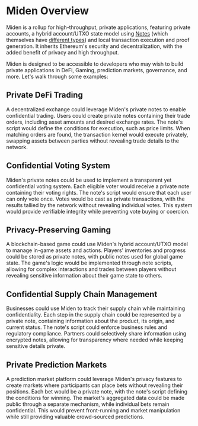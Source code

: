 # Miden Overview

Miden is a rollup for high-throughput, private applications, featuring private
accounts, a hybrid account/UTXO state model using [Notes](./note_features.md)
(which themselves have [different types](./note_types.md)) and local transaction
execution and proof generation. It inherits Ethereum's security and
decentralization, with the added benefit of privacy and high throughput.

Miden is designed to be accessible to developers who may wish to build private
applications in DeFi, Gaming, prediction markets, governance, and more. Let's
walk through some examples:

## Private DeFi Trading

A decentralized exchange could leverage Miden's private notes to enable
confidential trading. Users could create private notes containing their trade
orders, including asset amounts and desired exchange rates. The note's script
would define the conditions for execution, such as price limits. When matching
orders are found, the transaction kernel would execute privately, swapping
assets between parties without revealing trade details to the network.

## Confidential Voting System

Miden's private notes could be used to implement a transparent yet confidential
voting system. Each eligible voter would receive a private note containing their
voting rights. The note's script would ensure that each user can only vote once.
Votes would be cast as private transactions, with the results tallied by the
network without revealing individual votes. This system would provide verifiable
integrity while preventing vote buying or coercion.

## Privacy-Preserving Gaming

A blockchain-based game could use Miden's hybrid account/UTXO model to manage
in-game assets and actions. Players' inventories and progress could be stored as
private notes, with public notes used for global game state. The game's logic
would be implemented through note scripts, allowing for complex interactions and
trades between players without revealing sensitive information about their game
state to others.

## Confidential Supply Chain Management

Businesses could use Miden to track their supply chain while maintaining
confidentiality. Each step in the supply chain could be represented by a private
note, containing information about the product, its origin, and current status.
The note's script could enforce business rules and regulatory compliance.
Partners could selectively share information using encrypted notes, allowing for
transparency where needed while keeping sensitive details private.

## Private Prediction Markets

A prediction market platform could leverage Miden's privacy features to create
markets where participants can place bets without revealing their positions.
Each bet would be a private note, with the note's script defining the conditions
for winning. The market's aggregated data could be made public through a
separate mechanism, while individual bets remain confidential. This would
prevent front-running and market manipulation while still providing valuable
crowd-sourced predictions.
